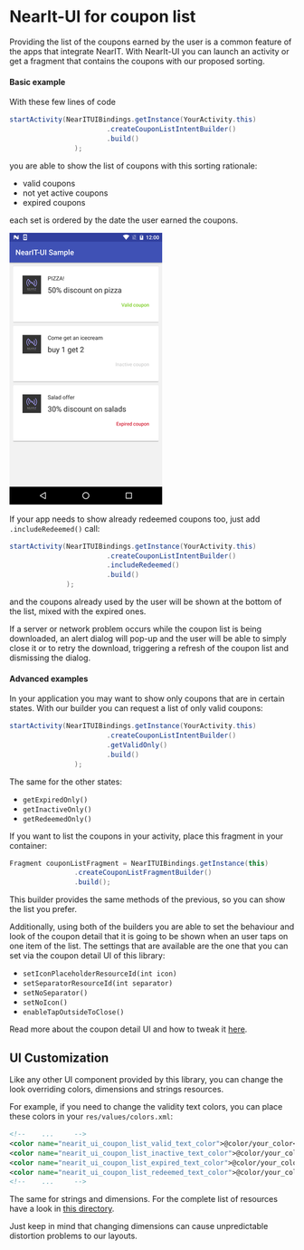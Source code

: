# NearIt-UI for coupon list

Providing the list of the coupons earned by the user is a common feature of the apps that integrate NearIT.
With NearIt-UI you can launch an activity or get a fragment that contains the coupons with our proposed sorting.

#### Basic example 
With these few lines of code

```java
startActivity(NearITUIBindings.getInstance(YourActivity.this)
                        .createCouponListIntentBuilder()
                        .build()
                );
```

you are able to show the list of coupons with this sorting rationale:
- valid coupons
- not yet active coupons
- expired coupons

each set is ordered by the date the user earned the coupons.

![coupon list](coupon_list.png)

If your app needs to show already redeemed coupons too, just add `.includeRedeemed()` call:

```java
startActivity(NearITUIBindings.getInstance(YourActivity.this)
                        .createCouponListIntentBuilder()
                        .includeRedeemed()
                        .build()
              );
```

and the coupons already used by the user will be shown at the bottom of the list, mixed with the expired ones.

If a server or network problem occurs while the coupon list is being downloaded, an alert dialog will pop-up and the user will be able to simply close it or to retry the download, triggering a refresh of the coupon list and dismissing the dialog. 

#### Advanced examples
In your application you may want to show only coupons that are in certain states. With our builder you can request a list of only valid coupons:

```java
startActivity(NearITUIBindings.getInstance(YourActivity.this)
                        .createCouponListIntentBuilder()
                        .getValidOnly()
                        .build()
                );
```

The same for the other states:
- `getExpiredOnly()`
- `getInactiveOnly()`
- `getRedeemedOnly()`

If you want to list the coupons in your activity, place this fragment in your container:

```java
Fragment couponListFragment = NearITUIBindings.getInstance(this)
                .createCouponListFragmentBuilder()
                .build();
```

This builder provides the same methods of the previous, so you can show the list you prefer.

Additionally, using both of the builders you are able to set the behaviour and look of the coupon detail that it is going to be shown when an user taps on one item of the list.
The settings that are available are the one that you can set via the coupon detail UI of this library:

- `setIconPlaceholderResourceId(int icon)`
- `setSeparatorResourceId(int separator)`
- `setNoSeparator()`
- `setNoIcon()`
- `enableTapOutsideToClose()`

Read more about the coupon detail UI and how to tweak it [here](COUPON.md).

## UI Customization
Like any other UI component provided by this library, you can change the look overriding colors, dimensions and strings resources.

For example, if you need to change the validity text colors, you can place these colors in your `res/values/colors.xml`:
```xml
<!--    ...     -->
<color name="nearit_ui_coupon_list_valid_text_color">@color/your_color</color>
<color name="nearit_ui_coupon_list_inactive_text_color">@color/your_color</color>
<color name="nearit_ui_coupon_list_expired_text_color">@color/your_color</color>
<color name="nearit_ui_coupon_list_redeemed_text_color">@color/your_color</color>
<!--    ...     -->
```

The same for strings and dimensions. For the complete list of resources have a look in [this directory](../nearit-ui/src/main/res/values).

Just keep in mind that changing dimensions can cause unpredictable distortion problems to our layouts.
